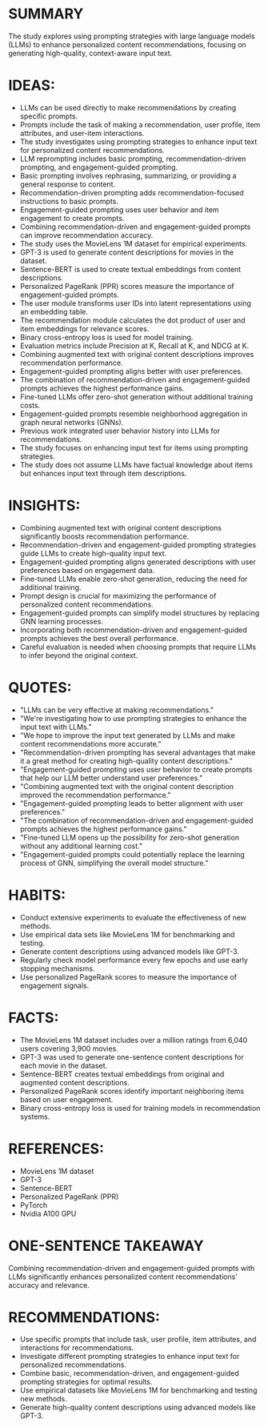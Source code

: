 # SUMMARY
The study explores using prompting strategies with large language models (LLMs) to enhance personalized content recommendations, focusing on generating high-quality, context-aware input text.

# IDEAS:
- LLMs can be used directly to make recommendations by creating specific prompts.
- Prompts include the task of making a recommendation, user profile, item attributes, and user-item interactions.
- The study investigates using prompting strategies to enhance input text for personalized content recommendations.
- LLM reprompting includes basic prompting, recommendation-driven prompting, and engagement-guided prompting.
- Basic prompting involves rephrasing, summarizing, or providing a general response to content.
- Recommendation-driven prompting adds recommendation-focused instructions to basic prompts.
- Engagement-guided prompting uses user behavior and item engagement to create prompts.
- Combining recommendation-driven and engagement-guided prompts can improve recommendation accuracy.
- The study uses the MovieLens 1M dataset for empirical experiments.
- GPT-3 is used to generate content descriptions for movies in the dataset.
- Sentence-BERT is used to create textual embeddings from content descriptions.
- Personalized PageRank (PPR) scores measure the importance of engagement-guided prompts.
- The user module transforms user IDs into latent representations using an embedding table.
- The recommendation module calculates the dot product of user and item embeddings for relevance scores.
- Binary cross-entropy loss is used for model training.
- Evaluation metrics include Precision at K, Recall at K, and NDCG at K.
- Combining augmented text with original content descriptions improves recommendation performance.
- Engagement-guided prompting aligns better with user preferences.
- The combination of recommendation-driven and engagement-guided prompts achieves the highest performance gains.
- Fine-tuned LLMs offer zero-shot generation without additional training costs.
- Engagement-guided prompts resemble neighborhood aggregation in graph neural networks (GNNs).
- Previous work integrated user behavior history into LLMs for recommendations.
- The study focuses on enhancing input text for items using prompting strategies.
- The study does not assume LLMs have factual knowledge about items but enhances input text through item descriptions.

# INSIGHTS:
- Combining augmented text with original content descriptions significantly boosts recommendation performance.
- Recommendation-driven and engagement-guided prompting strategies guide LLMs to create high-quality input text.
- Engagement-guided prompting aligns generated descriptions with user preferences based on engagement data.
- Fine-tuned LLMs enable zero-shot generation, reducing the need for additional training.
- Prompt design is crucial for maximizing the performance of personalized content recommendations.
- Engagement-guided prompts can simplify model structures by replacing GNN learning processes.
- Incorporating both recommendation-driven and engagement-guided prompts achieves the best overall performance.
- Careful evaluation is needed when choosing prompts that require LLMs to infer beyond the original context.

# QUOTES:
- "LLMs can be very effective at making recommendations."
- "We're investigating how to use prompting strategies to enhance the input text with LLMs."
- "We hope to improve the input text generated by LLMs and make content recommendations more accurate."
- "Recommendation-driven prompting has several advantages that make it a great method for creating high-quality content descriptions."
- "Engagement-guided prompting uses user behavior to create prompts that help our LLM better understand user preferences."
- "Combining augmented text with the original content description improved the recommendation performance."
- "Engagement-guided prompting leads to better alignment with user preferences."
- "The combination of recommendation-driven and engagement-guided prompts achieves the highest performance gains."
- "Fine-tuned LLM opens up the possibility for zero-shot generation without any additional learning cost."
- "Engagement-guided prompts could potentially replace the learning process of GNN, simplifying the overall model structure."

# HABITS:
- Conduct extensive experiments to evaluate the effectiveness of new methods.
- Use empirical data sets like MovieLens 1M for benchmarking and testing.
- Generate content descriptions using advanced models like GPT-3.
- Regularly check model performance every few epochs and use early stopping mechanisms.
- Use personalized PageRank scores to measure the importance of engagement signals.

# FACTS:
- The MovieLens 1M dataset includes over a million ratings from 6,040 users covering 3,900 movies.
- GPT-3 was used to generate one-sentence content descriptions for each movie in the dataset.
- Sentence-BERT creates textual embeddings from original and augmented content descriptions.
- Personalized PageRank scores identify important neighboring items based on user engagement.
- Binary cross-entropy loss is used for training models in recommendation systems.

# REFERENCES:
- MovieLens 1M dataset
- GPT-3
- Sentence-BERT
- Personalized PageRank (PPR)
- PyTorch
- Nvidia A100 GPU

# ONE-SENTENCE TAKEAWAY
Combining recommendation-driven and engagement-guided prompts with LLMs significantly enhances personalized content recommendations' accuracy and relevance.

# RECOMMENDATIONS:
- Use specific prompts that include task, user profile, item attributes, and interactions for recommendations.
- Investigate different prompting strategies to enhance input text for personalized recommendations.
- Combine basic, recommendation-driven, and engagement-guided prompting strategies for optimal results.
- Use empirical datasets like MovieLens 1M for benchmarking and testing new methods.
- Generate high-quality content descriptions using advanced models like GPT-3.